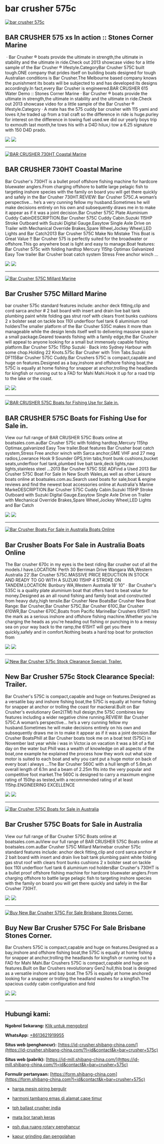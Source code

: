 # bar crusher 575c

<a href="https://swt.shibang-china.com/?l=id&img&k=bar+crusher+575c" target="_blank">![bar crusher 575c](http://static.shibang-china.com/all-800x300/152.jpg)</a>

## BAR CRUSHER 575 xs In action :: Stones Corner Marine
&nbsp;&#0183;&#32;Bar Crusher &#174; boats provide the ultimate in strength,the ultimate in stability and the ultimate in ride.Check out 2013 showcase video for a little sample of the Bar Crusher &#174; lifestyle.CategoryBar Crusher 575C built tough.ONE company that prides itself on building boats designed for tough Australian conditions is Bar Crusher.The Melbourne based company knows the punishment its boats will be subjected to and has developed its designs accordingly.In fact,every Bar Crusher is engineered.BAR CRUSHER 615 Water Demo :: Stones Corner Marine&nbsp;&#0183;&#32;Bar Crusher &#174; boats provide the ultimate in strength,the ultimate in stability and the ultimate in ride.Check out 2013 showcase video for a little sample of the Bar Crusher &#174; lifestyle.Category&nbsp;&#0183;&#32;A mate has the 575 cuddy bar crusher with 115 yami and loves it,he traded up from a trail craft so the difference in ride is huge.purley for interest on the difference in towing fuel used.we did our yearly boys trip to exmouth last month,he tows his with a D4D hilux,i tow a 6.25 signature with 150 D4D prado.


<a href="https://whatsapp.shibangsoft.com/WhatsApp.php" target="_blank" title="WhatsApp">![](http://static.shibang-china.com/icon/whatsapp.png)</a> <a href="https://swt.shibang-china.com/?l=id&icon&k=bar+crusher+575c" target="_blank">![](http://static.shibang-china.com/icon/chat-id.png)</a>

---

<a href="https://swt.shibang-china.com/?l=id&img&k=bar+crusher+575c" target="_blank">![BAR CRUSHER 730HT Coastal Marine](http://static.shibang-china.com/all-800x300/888.jpg)</a>

## BAR CRUSHER 730HT Coastal Marine
Bar Crusher's 730HT is a bullet proof offshore fishing machine for hardcore bluewater anglers.From charging offshore to battle large pelagic fish to targeting inshore species with the family on board you will get there quickly and safely in the Bar Crusher 730HT.REVIEW: Bar Crusher 575C.A woman’s perspective… he’s a very cunning fellow my husband.Sometimes he will make decisions entirely on his own and subsequently draws me in to make it appear as if it was a joint decision.Bar Crusher 575C Plate Aluminium Cuddy CabinDESCRIPTION.Bar Crusher 575C Cuddy Cabin.Suzuki 115HP Stroke Outboard with Suzuki Digital Gauge.Easytow Single Axle Drive on Trailer with Mechanical Override Brakes,Spare Wheel,Jockey Wheel,LED Lights and Bar Catch2013 Bar Crusher 575C Make No Mistake This Boat is Great Value !! Bar Crusher 575 is perfectly suited for the broadwater or offshore.This go anywhere boat is light and easy to manage.Boat features: Bar Crusher 575c with folding hardtop Mercury 115hp Optimax Galvanized Easy Tow trailer Bar Crusher boat catch system Stress Free anchor winch …


<a href="https://whatsapp.shibangsoft.com/WhatsApp.php" target="_blank" title="WhatsApp">![](http://static.shibang-china.com/icon/whatsapp.png)</a> <a href="https://swt.shibang-china.com/?l=id&icon&k=bar+crusher+575c" target="_blank">![](http://static.shibang-china.com/icon/chat-id.png)</a>

---

<a href="https://swt.shibang-china.com/?l=id&img&k=bar+crusher+575c" target="_blank">![Bar Crusher 575C Millard Marine](http://static.shibang-china.com/all-800x300/770.jpg)</a>

## Bar Crusher 575C Millard Marine
bar crusher 575c standard features include: anchor deck fitting,clip and cord sarca anchor # 2 bait board with insert and drain live bait tank plumbing paint white folding gas strut roof with clears front bunks cushions 2 x bolster seat on tackle box 110l underfloor fuel tank 6 aluminium rod holdersThe smaller platform of the Bar Crusher 535C makes it more than manageable while the design lends itself well to delivering massive space in a small package.Geared towards fishing with a family edge,the Bar Crusher will appeal to anyone looking for a small but immensely capable fishing platform.Bar Crusher 575c 115hp Suzuki&nbsp;&#0183;&#32;Back into Sydney Harbour with some chop.Holding 22 Knots.575c Bar Crusher with Trim Tabs.Suzuki DF115Bar Crusher 575C Cuddy.Bar Crushers 575C is compact,capable and huge on features.Designed as a bay,inshore and offshore fishing boat,the 575C is equally at home fishing for snapper at anchor,trolling the headlands for kingfish or running out to a FAD for Mahi Mahi.Hook it up for a road trip to the lake or the coast.


<a href="https://whatsapp.shibangsoft.com/WhatsApp.php" target="_blank" title="WhatsApp">![](http://static.shibang-china.com/icon/whatsapp.png)</a> <a href="https://swt.shibang-china.com/?l=id&icon&k=bar+crusher+575c" target="_blank">![](http://static.shibang-china.com/icon/chat-id.png)</a>

---

<a href="https://swt.shibang-china.com/?l=id&img&k=bar+crusher+575c" target="_blank">![BAR CRUSHER 575C Boats for Fishing Use for Sale in.](http://static.shibang-china.com/all-800x300/717.jpg)</a>

## BAR CRUSHER 575C Boats for Fishing Use for Sale in.
View our full range of BAR CRUSHER 575C Boats online at boatsales.com.auBar Crusher 575c with folding hardtop,Mercury 115hp Optimax,galvanized Easy Tow trailer.Boat features Bar Crusher boat catch system,Stress Free anchor winch with Sarca anchor,GME VHF and 27 meg radios,Lowrance Hook 9 Sounder GPS,trim tabs,front bunk cushions,bucket seats,underfloor fuel tank,plumbed live bait tank,deck lights,nav lights,stainless steel …2013 Bar Crusher 575C SSE ADFind a Used 2013 Bar Crusher 575C Boat For Sale in New South Wales,as well as other Leisure boats online at boatsales.com.au.Search used boats for sale,boat &amp; engine reviews and find the newest boat accessories online at Australia's Marine MarkeDESCRIPTION.Bar Crusher 575C Cuddy Cabin.Suzuki 115HP Stroke Outboard with Suzuki Digital Gauge.Easytow Single Axle Drive on Trailer with Mechanical Override Brakes,Spare Wheel,Jockey Wheel,LED Lights and Bar Catch


<a href="https://whatsapp.shibangsoft.com/WhatsApp.php" target="_blank" title="WhatsApp">![](http://static.shibang-china.com/icon/whatsapp.png)</a> <a href="https://swt.shibang-china.com/?l=id&icon&k=bar+crusher+575c" target="_blank">![](http://static.shibang-china.com/icon/chat-id.png)</a>

---

<a href="https://swt.shibang-china.com/?l=id&img&k=bar+crusher+575c" target="_blank">![Bar Crusher Boats For Sale in Australia Boats Online](http://static.shibang-china.com/all-800x300/1144.jpg)</a>

## Bar Crusher Boats For Sale in Australia Boats Online
The Bar crusher 670c in my eyes is the best riding Bar crusher out of all the models.I have.LOCATION: Perth 30 Berriman Drive Wangara WA,Western Australia 22'.Bar Crusher 575C.MASSIVE PRICE REDUCTION IN STOCK AND READY TO GO WITH A SUZUKI 115HP 4 STROKE ON TANDEM.LOCATION: Bunbury WA,Western Australia 18' 10&quot;&nbsp;&#0183;&#32;Bar Crusher's 535C is a quality plate aluminium boat that offers hard to beat value for money.Designed as an all round fishing and family boat and constructed from heavy duty,high tensile.Bar Crusher New BoatsBar Crusher New Boat Range: Bar Crusher,Bar Crusher 575C,Bar Crusher 610C,Bar Crusher 610WR,Bar Crusher 670C,Boats from Pacific MarineBar Crushers 615HT hits the mark as a serious inshore and offshore fishing machine.Whether you're charging the heads as you're heading out fishing or punching in to a messy sea on your way back to the ramp,the 615HT will get you there quickly,safely and in comfort.Nothing beats a hard top boat for protection from


<a href="https://whatsapp.shibangsoft.com/WhatsApp.php" target="_blank" title="WhatsApp">![](http://static.shibang-china.com/icon/whatsapp.png)</a> <a href="https://swt.shibang-china.com/?l=id&icon&k=bar+crusher+575c" target="_blank">![](http://static.shibang-china.com/icon/chat-id.png)</a>

---

<a href="https://swt.shibang-china.com/?l=id&img&k=bar+crusher+575c" target="_blank">![New Bar Crusher 575c Stock Clearance Special: Trailer.](http://static.shibang-china.com/all-800x300/671.jpg)</a>

## New Bar Crusher 575c Stock Clearance Special: Trailer.
Bar Crusher's 575C is compact,capable and huge on features.Designed as a versatile bay and inshore fishing boat,the 575C is equally at home fishing for snapper at anchor or trolling the coast for mackeral.Built on Bar Crusher's evolutionary Gen2(TM) hull design,the 575C combines key features including a wider negative chine running.REVIEW: Bar Crusher 575C.A woman’s perspective… he’s a very cunning fellow my husband.Sometimes he will make decisions entirely on his own and subsequently draws me in to make it appear as if it was a joint decision.Bar Crusher BoatsPhill at Bar Crusher boats took me on a boat test (575C) in November last year while i was in Victor.ia on vacation it was a bit of a flat day on the water but Phill was a wealth of knowledge on all aspects of the boat,one example he explained the process how they work out what size motor is suited to each boat and why you cant put a huge motor on back of every boat i always …The Bar Crusher 560C with a hull length of 5.6m,an overall length of 6.1m and a beam of 2.25m fits into the very popular and competitive foot market.The 560C is designed to carry a maximum engine rating of 150hp as tested,with a recommended rating of at least 115hp.ENGINEERING EXCELLENCE


<a href="https://whatsapp.shibangsoft.com/WhatsApp.php" target="_blank" title="WhatsApp">![](http://static.shibang-china.com/icon/whatsapp.png)</a> <a href="https://swt.shibang-china.com/?l=id&icon&k=bar+crusher+575c" target="_blank">![](http://static.shibang-china.com/icon/chat-id.png)</a>

---

<a href="https://swt.shibang-china.com/?l=id&img&k=bar+crusher+575c" target="_blank">![Bar Crusher 575C Boats for Sale in Australia](http://static.shibang-china.com/all-800x300/180.jpg)</a>

## Bar Crusher 575C Boats for Sale in Australia
View our full range of Bar Crusher 575C Boats online at boatsales.com.auView our full range of BAR CRUSHER 575C Boats online at boatsales.com.auBar Crusher 575C Millard Marinebar crusher 575c standard features include: anchor deck fitting,clip and cord sarca anchor # 2 bait board with insert and drain live bait tank plumbing paint white folding gas strut roof with clears front bunks cushions 2 x bolster seat on tackle box 110l underfloor fuel tank 6 aluminium rod holdersBar Crusher's 730HT is a bullet proof offshore fishing machine for hardcore bluewater anglers.From charging offshore to battle large pelagic fish to targeting inshore species with the family on board you will get there quickly and safely in the Bar Crusher 730HT.


<a href="https://whatsapp.shibangsoft.com/WhatsApp.php" target="_blank" title="WhatsApp">![](http://static.shibang-china.com/icon/whatsapp.png)</a> <a href="https://swt.shibang-china.com/?l=id&icon&k=bar+crusher+575c" target="_blank">![](http://static.shibang-china.com/icon/chat-id.png)</a>

---

<a href="https://swt.shibang-china.com/?l=id&img&k=bar+crusher+575c" target="_blank">![Buy New Bar Crusher 575C For Sale Brisbane Stones Corner.](http://static.shibang-china.com/all-800x300/339.jpg)</a>

## Buy New Bar Crusher 575C For Sale Brisbane Stones Corner.
Bar Crushers 575C is compact,capable and huge on features.Designed as a bay,inshore and offshore fishing boat,the 575C is equally at home fishing for snapper at anchor,trolling the headlands for kingfish or running out to a FAD for Mahi Mahi.Bar Crushers 575C is compact,capable and huge on features.Built on Bar Crushers revolutionary Gen2 hull,this boat is designed as a versatile inshore and bay boat.The 575 is equally at home anchored looking for a snapper or trolling the headland washes for a kingfish.The spacious cuddy cabin configuration and fold

<a href="https://whatsapp.shibangsoft.com/WhatsApp.php" target="_blank" title="WhatsApp">![](http://static.shibang-china.com/icon/whatsapp.png)</a> <a href="https://swt.shibang-china.com/?l=id&icon&k=bar+crusher+575c" target="_blank">![](http://static.shibang-china.com/icon/chat-id.png)</a>

---
## Hubungi kami:

**Ngobrol Sekarang:** [Klik untuk mengobrol](https://swt.shibang-china.com?l=id&contact&k=bar+crusher+575c)

**WhatsApp:**  [+8613621919955](https://whatsapp.shibangsoft.com/WhatsApp.php)

**Situs web (penghancur):** [https://id-crusher.shibang-china.com/](https://id-crusher.shibang-china.com/?l=id&contact&k=bar+crusher+575c)

**Situs web (pabrik):** [https://id-mill.shibang-china.com/](https://id-mill.shibang-china.com/?l=id&contact&k=bar+crusher+575c)

**Formulir pertanyaan:** [https://form.shibang-china.com](https://form.shibang-china.com?l=id&contact&k=bar+crusher+575c)

* [harga mesin piring bergulir](../42/harga%20mesin%20piring%20bergulir.md)

* [harmoni tambang emas di alamat cape timur](../47/harmoni%20tambang%20emas%20di%20alamat%20cape%20timur.md)

* [tph ballast crusher india](../50/tph%20ballast%20crusher%20india.md)

* [mata bor tanah keras](../43/mata%20bor%20tanah%20keras.md)

* [psh dua ruang rotary penghancur](../44/psh%20dua%20ruang%20rotary%20penghancur.md)

* [kapur grinding dan pengolahan](../45/kapur%20grinding%20dan%20pengolahan.md)